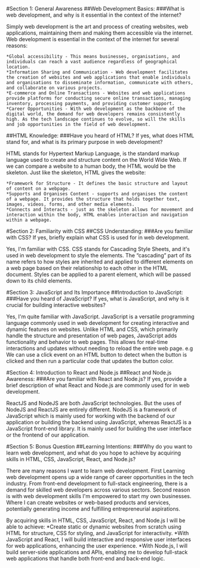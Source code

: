 #Section 1: General Awareness
##Web Development Basics:
###What is web development, and why is it essential in the context of the internet?

Simply web development is the art and process of creating websites, web applications, maintaining them and making them accessible via the internet.
Web development is essential in the context of the internet for several reasons:

    *Global accessibility - This means businesses, organisations, and individuals can reach a vast audience regardless of geographical location.
    *Information Sharing and Communication - Web development facilitates the creation of websites and web applications that enable individuals and organisations to disseminate information, communicate with others, and collaborate on various projects.
    *E-commerce and Online Transactions - Websites and web applications provide platforms for conducting secure online transactions, managing inventory, processing payments, and providing customer support.
    *Career Opportunities - With web development as the backbone of the digital world, the demand for web developers remains consistently high. As the tech landscape continues to evolve, so will the skills and job opportunities in the field of web development. 

##HTML Knowledge:
###Have you heard of HTML? If yes, what does HTML stand for, and what is its primary purpose in web development?

HTML stands for Hypertext Markup Language, is the standard markup language used to create and structure content on the World Wide Web. If we can compare a website to a human body, the HTML would be the skeleton.
Just like the skeleton, HTML gives the website:

    *Framework for Structure - It defines the basic structure and layout of content on a webpage.
    *Supports and Organises Content - supports and organises the content of a webpage. It provides the structure that holds together text, images, videos, forms, and other media elements.
    *Connects and Interacts - just as the skeleton allows for movement and interaction within the body, HTML enables interaction and navigation within a webpage.


#Section 2: Familiarity with CSS
##CSS Understanding:
###Are you familiar with CSS? If yes, briefly explain what CSS is used for in web development.

Yes, I'm familiar with CSS. CSS stands for Cascading Style Sheets, and it's used in web development to style the  elements. The “cascading” part of its name refers to how styles are inherited and applied to different elements on a web page based on their relationship to each other in the HTML document. Styles can be applied to a parent element, which will be passed down to its child elements.


#Section 3: JavaScript and Its Importance
##Introduction to JavaScript:
###Have you heard of JavaScript? If yes, what is JavaScript, and why is it crucial for building interactive websites?

Yes, I'm quite familiar with JavaScript. JavaScript is a versatile programming language commonly used in web development for creating interactive and dynamic features on websites. Unlike HTML and CSS, which primarily handle the structure and presentation of web pages, JavaScript adds functionality and behavior to web pages. This allows for real-time interactions and updates without needing to reload the entire web page. e.g We can use a  click event on an HTML button to  detect when the button is clicked and then run a particular code that updates the button color.


#Section 4: Introduction to React and Node.js
##React and Node.js Awareness:
###Are you familiar with React and Node.js? If yes, provide a brief description of what React and Node.js are commonly used for in web development.

ReactJS and NodeJS are both JavaScript technologies. But the uses of NodeJS and ReactJS are entirely different. NodeJS is a framework of JavaScript which is mainly used for working with the backend of our application or building the backend using JavaScript, whereas ReactJS is a JavaScript front-end library. It is mainly used for building the user interface or the frontend of our application.


#Section 5: Bonus Question
##Learning Intentions:
###Why do you want to learn web development, and what do you hope to achieve by acquiring skills in HTML, CSS, JavaScript, React, and Node.js?

There are many reasons I want to learn web development. First Learning web development opens up a wide range of career opportunities in the tech industry. From front-end development to full-stack engineering, there is a demand for skilled web developers across various sectors. Second reason is with web development skills I'm  empowered to start my own businesses. Where I can create websites or web-based products and services, potentially generating income and fulfilling entrepreneurial aspirations.

By acquiring skills in HTML, CSS, JavaScript, React, and Node.js I will be able to achieve:
    *Create static or dynamic websites from scratch using HTML for structure, CSS for styling, and JavaScript for interactivity.
    *With JavaScript and React, I will build interactive and responsive user interfaces for web applications, enhancing the user experience.
    *With Node.js, I will  build server-side applications and APIs, enabling me to develop full-stack web applications that handle both front-end and back-end logic.